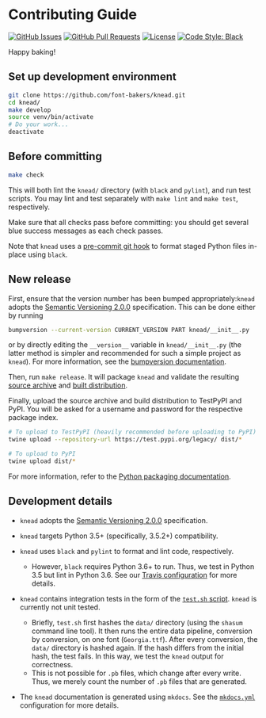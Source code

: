 # Contributing Guide

[![GitHub Issues](https://img.shields.io/github/issues/font-bakers/knead.svg)](https://github.com/font-bakers/knead/issues)
[![GitHub Pull Requests](https://img.shields.io/github/issues-pr/font-bakers/knead.svg)](https://github.com/font-bakers/knead/pulls)
[![License](https://img.shields.io/badge/license-MIT-blue.svg)](/LICENSE)
[![Code Style: Black](https://img.shields.io/badge/code%20style-black-000000.svg)](https://github.com/python/black)

Happy baking!

## Set up development environment

```bash
git clone https://github.com/font-bakers/knead.git
cd knead/
make develop
source venv/bin/activate
# Do your work...
deactivate
```

## Before committing

```bash
make check
```

This will both lint the `knead/` directory (with `black` and `pylint`), and run
test scripts. You may lint and test separately with `make lint` and `make test`,
respectively.

Make sure that all checks pass before committing: you should get several blue
success messages as each check passes.

Note that `knead` uses a [pre-commit git
hook](https://github.com/font-bakers/knead/blob/master/.githooks/pre-commit) to
format staged Python files in-place using `black`.

## New release

First, ensure that the version number has been bumped appropriately:`knead`
adopts the [Semantic Versioning
2.0.0](https://semver.org/#semantic-versioning-200) specification. This can be
done either by running

```bash
bumpversion --current-version CURRENT_VERSION PART knead/__init__.py
```

or by directly editing the `__version__` variable in `knead/__init__.py` (the
latter method is simpler and recommended for such a simple project as `knead`).
For more information, see the [bumpversion
documentation](https://github.com/peritus/bumpversion#usage).

Then, run `make release`. It will package `knead` and validate the resulting
[source archive](https://packaging.python.org/glossary/#term-source-archive) and
[built
distribution](https://packaging.python.org/glossary/#term-built-distribution).

Finally, upload the source archive and build distribution to TestPyPI and PyPI.
You will be asked for a username and password for the respective package index.

```bash
# To upload to TestPyPI (heavily recommended before uploading to PyPI)
twine upload --repository-url https://test.pypi.org/legacy/ dist/*

# To upload to PyPI
twine upload dist/*
```

For more information, refer to the [Python packaging
documentation](https://packaging.python.org/tutorials/packaging-projects/).

## Development details

- `knead` adopts the [Semantic Versioning
  2.0.0](https://semver.org/#semantic-versioning-200) specification.

- `knead` targets Python 3.5+ (specifically, 3.5.2+) compatibility.

- `knead` uses `black` and `pylint` to format and lint code, respectively.
  - However, `black` requires Python 3.6+ to run. Thus, we test in Python 3.5
    but lint in Python 3.6. See our [Travis
    configuration](https://github.com/font-bakers/knead/blob/master/.travis.yml)
    for more details.

- `knead` contains integration tests in the form of the [`test.sh`
  script](https://github.com/font-bakers/knead/blob/master/scripts/test.sh).
  `knead` is currently not unit tested.
  - Briefly, `test.sh` first hashes the `data/` directory (using the `shasum`
    command line tool). It then runs the entire data pipeline, conversion by
    conversion, on one font (`Georgia.ttf`).  After every conversion, the
    `data/` directory is hashed again. If the hash differs from the initial
    hash, the test fails. In this way, we test the `knead` output for
    correctness.
  - This is not possible for `.pb` files, which change after every write. Thus,
    we merely count the number of `.pb` files that are generated.

- The `knead` documentation is generated using `mkdocs`. See the
  [`mkdocs.yml`](https://github.com/font-bakers/knead/blob/master/mkdocs.yml)
  configuration for more details.
